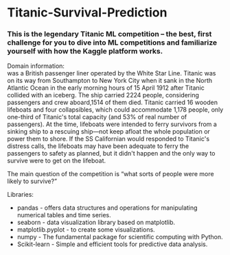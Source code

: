 # Titanic-Survival-Prediction
### This is the legendary Titanic ML competition – the best, first challenge for you to dive into ML competitions and familiarize yourself with how the Kaggle platform works.
Domain information:<br>
      was a British passenger liner operated by the White Star Line. Titanic was on its way from Southampton to New York City when it sank in the North Atlantic Ocean in the early morning hours of 15 April 1912 after Titanic collided with an iceberg. The ship carried 2224 people, considering passengers and crew aboard,1514 of them died.
Titanic carried 16 wooden lifeboats and four collapsibles, which could accommodate 1,178 people, only one-third of Titanic's total capacity (and 53% of real number of passengers). At the time, lifeboats were intended to ferry survivors from a sinking ship to a rescuing ship—not keep afloat the whole population or power them to shore. If the SS Californian would responded to Titanic's distress calls, the lifeboats may have been adequate to ferry the passengers to safety as planned, but it didn't happen and the only way to survive were to get on the lifeboat.

The main question of the competition is “what sorts of people were more likely to survive?”

 Libraries:
    <ul>
    <li>
      pandas - offers data structures and operations for manipulating numerical tables and time series.
    </li>
    <li>
      seaborn - data visualization library based on matplotlib.
    </li>
    <li>
      matplotlib.pyplot - to create some visualizations.
    </li>
    <li>
      numpy - The fundamental package for scientific computing with Python.
    </li>
    <li>
      Scikit-learn - Simple and efficient tools for predictive data analysis.
    </li>
    </ul>  
